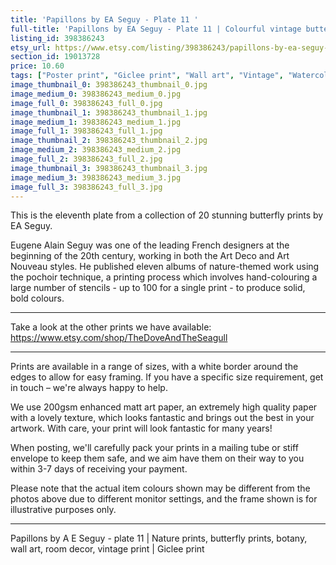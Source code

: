 ```yaml
---
title: 'Papillons by EA Seguy - Plate 11 '
full-title: 'Papillons by EA Seguy - Plate 11 | Colourful vintage butterfly print'
listing_id: 398386243
etsy_url: https://www.etsy.com/listing/398386243/papillons-by-ea-seguy-plate-11-colourful?utm_source=site&utm_medium=api&utm_campaign=api
section_id: 19013728
price: 10.60
tags: ["Poster print", "Giclee print", "Wall art", "Vintage", "Watercolour", "Nature", "Botanical art", "Wildlife", "Nature print", "Butterfly print", "Butterfly art", "Butterfly poster", "Papillons"]
image_thumbnail_0: 398386243_thumbnail_0.jpg
image_medium_0: 398386243_medium_0.jpg
image_full_0: 398386243_full_0.jpg
image_thumbnail_1: 398386243_thumbnail_1.jpg
image_medium_1: 398386243_medium_1.jpg
image_full_1: 398386243_full_1.jpg
image_thumbnail_2: 398386243_thumbnail_2.jpg
image_medium_2: 398386243_medium_2.jpg
image_full_2: 398386243_full_2.jpg
image_thumbnail_3: 398386243_thumbnail_3.jpg
image_medium_3: 398386243_medium_3.jpg
image_full_3: 398386243_full_3.jpg
---
```

This is the eleventh plate from a collection of 20 stunning butterfly prints by EA Seguy.

Eugene Alain Seguy was one of the leading French designers at the beginning of the 20th century, working in both the Art Deco and Art Nouveau styles. He published eleven albums of nature-themed work using the pochoir technique, a printing process which involves hand-colouring a large number of stencils - up to 100 for a single print -  to produce solid, bold colours.

---

Take a look at the other prints we have available: https://www.etsy.com/shop/TheDoveAndTheSeagull

---

Prints are available in a range of sizes, with a white border around the edges to allow for easy framing. If you have a specific size requirement, get in touch – we&#39;re always happy to help.

We use 200gsm enhanced matt art paper, an extremely high quality paper with a lovely texture, which looks fantastic and brings out the best in your artwork. With care, your print will look fantastic for many years!

When posting, we&#39;ll carefully pack your prints in a mailing tube or stiff envelope to keep them safe, and we aim have them on their way to you within 3-7 days of receiving your payment.

Please note that the actual item colours shown may be different from the photos above due to different monitor settings, and the frame shown is for illustrative purposes only.

---

Papillons by A E Seguy - plate 11 | Nature prints, butterfly prints, botany, wall art, room decor, vintage print | Giclee print
